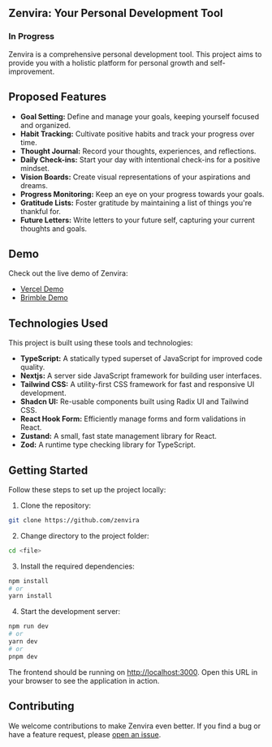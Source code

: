 ## Zenvira: Your Personal Development Tool

### In Progress

<!-- ![Zenvira Banner](zenvira-banner.png) -->

Zenvira is a comprehensive personal development tool. This project aims to provide you with a holistic platform for personal growth and self-improvement.

## Proposed Features

- **Goal Setting:** Define and manage your goals, keeping yourself focused and organized.
- **Habit Tracking:** Cultivate positive habits and track your progress over time.
- **Thought Journal:** Record your thoughts, experiences, and reflections.
- **Daily Check-ins:** Start your day with intentional check-ins for a positive mindset.
- **Vision Boards:** Create visual representations of your aspirations and dreams.
- **Progress Monitoring:** Keep an eye on your progress towards your goals.
- **Gratitude Lists:** Foster gratitude by maintaining a list of things you're thankful for.
- **Future Letters:** Write letters to your future self, capturing your current thoughts and goals.

## Demo

Check out the live demo of Zenvira:

- [Vercel Demo](https://zenvira.vercel.app)
- [Brimble Demo](https://zenvira.brimble.app)

## Technologies Used

This project is built using these tools and technologies:

- **TypeScript:** A statically typed superset of JavaScript for improved code quality.
- **Nextjs:** A server side JavaScript framework for building user interfaces.
- **Tailwind CSS:** A utility-first CSS framework for fast and responsive UI development.
- **Shadcn UI:** Re-usable components built using Radix UI and Tailwind CSS.
- **React Hook Form:** Efficiently manage forms and form validations in React.
- **Zustand:** A small, fast state management library for React.
- **Zod:** A runtime type checking library for TypeScript.

## Getting Started

Follow these steps to set up the project locally:

1. Clone the repository:

```bash
git clone https://github.com/zenvira
```

2. Change directory to the project folder:

```bash
cd <file>
```

3. Install the required dependencies:

```bash
npm install
# or
yarn install
```

4. Start the development server:

```bash
npm run dev
# or
yarn dev
# or
pnpm dev
```

The frontend should be running on [http://localhost:3000](http://localhost:3000). Open this URL in your browser to see the application in action.

## Contributing

We welcome contributions to make Zenvira even better. If you find a bug or have a feature request, please [open an issue](https://github.com/zenvira/issues).

<!-- For code contributions, please submit a pull request following our [contribution guidelines](CONTRIBUTING.md). -->

<!-- ## License

This project is licensed under the [MIT License](LICENSE).

---

Thank you for your interest in Zenvira. We hope this tool brings you closer to your personal development goals. Feel free to explore the code, contribute, and make Zenvira an even more valuable resource for everyone. -->
